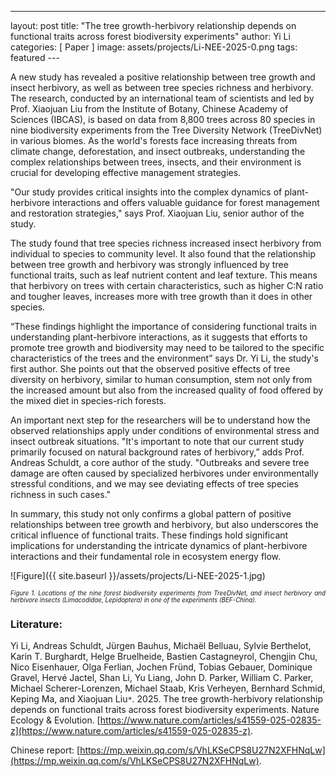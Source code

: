 ﻿---
layout: post
title:  "The tree growth-herbivory relationship depends on functional traits across forest biodiversity experiments"
author:  Yi Li
categories: [ Paper ]
image: assets/projects/Li-NEE-2025-0.png
tags: featured
﻿---

A new study has revealed a positive relationship between tree growth and insect herbivory, as well as between tree species richness and herbivory. The research, conducted by an international team of scientists and led by Prof. Xiaojuan Liu from the Institute of Botany, Chinese Academy of Sciences (IBCAS), is based on data from 8,800 trees across 80 species in nine biodiversity experiments from the Tree Diversity Network (TreeDivNet) in various biomes. As the world's forests face increasing threats from climate change, deforestation, and insect outbreaks, understanding the complex relationships between trees, insects, and their environment is crucial for developing effective management strategies.

"Our study provides critical insights into the complex dynamics of plant-herbivore interactions and offers valuable guidance for forest management and restoration strategies," says Prof. Xiaojuan Liu, senior author of the study.

The study found that tree species richness increased insect herbivory from individual to species to community level. It also found that the relationship between tree growth and herbivory was strongly influenced by tree functional traits, such as leaf nutrient content and leaf texture. This means that herbivory on trees with certain characteristics, such as higher C:N ratio and tougher leaves, increases more with tree growth than it does in other species.

“These findings highlight the importance of considering functional traits in understanding plant-herbivore interactions, as it suggests that efforts to promote tree growth and biodiversity may need to be tailored to the specific characteristics of the trees and the environment” says Dr. Yi Li, the study's first author. She points out that the observed positive effects of tree diversity on herbivory, similar to human consumption, stem not only from the increased amount but also from the increased quality of food offered by the mixed diet in species-rich forests.

An important next step for the researchers will be to understand how the observed relationships apply under conditions of environmental stress and insect outbreak situations. "It's important to note that our current study primarily focused on natural background rates of herbivory,” adds Prof. Andreas Schuldt, a core author of the study. "Outbreaks and severe tree damage are often caused by specialized herbivores under environmentally stressful conditions, and we may see deviating effects of tree species richness in such cases."

In summary, this study not only confirms a global pattern of positive relationships between tree growth and herbivory, but also underscores the critical influence of functional traits. These findings hold significant implications for understanding the intricate dynamics of plant-herbivore interactions and their fundamental role in ecosystem energy flow.



![Figure]({{ site.baseurl }}/assets/projects/Li-NEE-2025-1.jpg)
<p style='text-align: justify;' ><span style="font-style: italic; font-size:70%">Figure 1. Locations of the nine forest biodiversity experiments from TreeDivNet, and insect herbivory and herbivore insects (Limacodidae, Lepidoptera) in one of the experiments (BEF-China).
</span></p>

### Literature:
Yi Li, Andreas Schuldt, Jürgen Bauhus, Michaël Belluau, Sylvie Berthelot, Karin T. Burghardt, Helge Bruelheide, Bastien Castagneyrol, Chengjin Chu, Nico Eisenhauer, Olga Ferlian, Jochen Fründ, Tobias Gebauer, Dominique Gravel, Hervé Jactel, Shan Li, Yu Liang, John D. Parker, William C. Parker, Michael Scherer-Lorenzen, Michael Staab, Kris Verheyen, Bernhard Schmid, Keping Ma, and Xiaojuan Liu<code>&ast;</code>. 2025. The tree growth-herbivory relationship depends on functional traits across forest biodiversity experiments. Nature Ecology & Evolution. [https://www.nature.com/articles/s41559-025-02835-z](https://www.nature.com/articles/s41559-025-02835-z).

Chinese report: [https://mp.weixin.qq.com/s/VhLKSeCPS8U27N2XFHNqLw](https://mp.weixin.qq.com/s/VhLKSeCPS8U27N2XFHNqLw).
